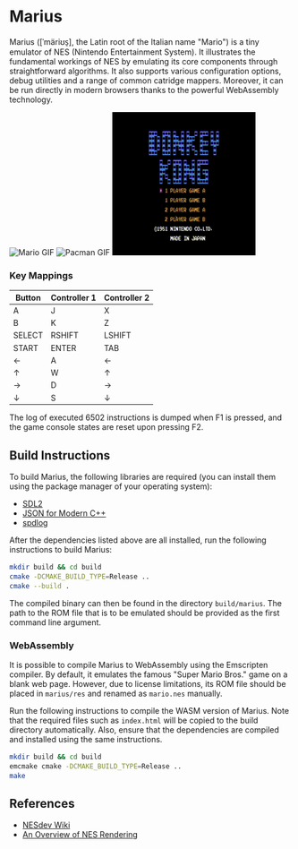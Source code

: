 # Marius
Marius ([ˈmäriʊs̠], the Latin root of the Italian name "Mario") is a tiny emulator of NES (Nintendo Entertainment System). It illustrates the fundamental workings of NES by emulating its core components through straightforward algorithms. It also supports various configuration options, debug utilities and a range of common catridge mappers. Moreover, it can be run directly in modern browsers thanks to the powerful WebAssembly technology.

![Mario GIF](mario.gif) ![Pacman GIF](pacman.gif) ![Donkey Kong GIF](donkeykong.gif)

### Key Mappings
| Button | Controller 1 | Controller 2 |
|--------|--------------|--------------|
|   A    |      J       |      X       |
|   B    |      K       |      Z       |
| SELECT |    RSHIFT    |    LSHIFT    |
| START  |    ENTER     |     TAB      |
|   ←    |      A       |      ←       |
|   ↑    |      W       |      ↑       |
|   →    |      D       |      →       |
|   ↓    |      S       |      ↓       |

The log of executed 6502 instructions is dumped when F1 is pressed, and the game console states are reset upon pressing F2.

## Build Instructions
To build Marius, the following libraries are required (you can install them using the package manager of your operating system):
* [SDL2](https://www.libsdl.org/)
* [JSON for Modern C++](https://json.nlohmann.me/)
* [spdlog](https://github.com/gabime/spdlog)

After the dependencies listed above are all installed, run the following instructions to build Marius:
```sh
mkdir build && cd build
cmake -DCMAKE_BUILD_TYPE=Release ..
cmake --build .
```

The compiled binary can then be found in the directory `build/marius`. The path to the ROM file that is to be emulated should be provided as the first command line argument.

### WebAssembly
It is possible to compile Marius to WebAssembly using the Emscripten compiler. By default, it emulates the famous "Super Mario Bros." game on a blank web page. However, due to license limitations, its ROM file should be placed in `marius/res` and renamed as `mario.nes` manually.

Run the following instructions to compile the WASM version of Marius. Note that the required files such as `index.html` will be copied to the build directory automatically. Also, ensure that the dependencies are compiled and installed using the same instructions.
```sh
mkdir build && cd build
emcmake cmake -DCMAKE_BUILD_TYPE=Release ..
make
```

## References
* [NESdev Wiki](https://www.nesdev.org/wiki/Nesdev_Wiki)
* [An Overview of NES Rendering](https://austinmorlan.com/posts/nes_rendering_overview/)
